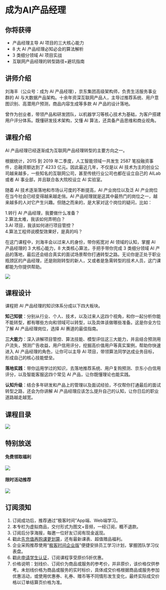 # 成为AI产品经理

## 你将获得

*   产品经理主导 AI 项目的三大核心能力
*   8 大 AI 产品经理必知必会的算法解析
*   3 类细分领域 AI 项目实战
*   互联网产品经理的转型路径+避坑指南

  

## 讲师介绍

刘海丰（公众号：成为 AI 产品经理），京东集团高级架构师，负责生活服务事业群的 AI 与大数据产品架构。十余年资深互联网产品人，主导过推荐系统、用户意图识别、高潜用户预测，商品内容生成等多款 AI 产品的设计落地。

曾作为创业者，带领产品和研发团队，以机器学习等核心技术为基础，为客户搭建用户评分体系。既懂研发技术架构，又懂 AI 算法，还具备产品思维和商业视角。

  

## 课程介绍

AI 产品经理已经逐渐成为互联网产品经理转型的主要方向之一。

根据统计，2015 到 2019 年二季度，人工智能领域一共发生 2587 笔投融资事件，总融资额达到了 4233 亿元。因此最近几年，不仅是以 AI 技术为主的创业公司越来越多，一些知名的互联网公司，甚至传统行业公司也都在设立自己的 AILab 或者 AI 事业部，并且联合各大院校设立 AI 实验室。

随着 AI 技术逐渐落地和市场认可度的不断提高，AI 产业岗位以及泛 AI 产业岗位在当今社会已经变得越来越走俏。AI 产品经理就是这其中最热门的岗位之一，越来越多的人对它产生兴趣。但随之而来的，是大家对这个岗位的疑问，比如：

1.转行 AI 产品经理，我要做什么准备？  
2.算法太难，我该如何弄明白？  
3.AI 项目，我该如何进行项目管控？  
4.算法工程师说模型效果好，是真的吗？

在这门课程中，刘海丰会以过来人的身份，带你拓宽对 AI 领域的认知，掌握 AI 产品经理的 3 大核心能力，8 大类核心算法，手把手带你完成 3 类细分领域 AI 产品的落地，最后还会结合真实的面试场景帮你打通转型之路。无论你是正处于职业瓶颈区的产品经理，还是刚刚转型的新人，又或者是急需转型的技术人员，这门课都能为你提供帮助。

![](https://static001.geekbang.org/resource/image/13/ac/13b0705faf2175e0f6762491698834ac.jpg)

## 课程设计

课程把 AI 产品经理的知识体系分成以下四大板块。

**知己知彼**：分别从行业、个人、技术，以及过来人这四个视角，和你一起分析你能不能转型，都有哪些方向和领域可以转型，以及具体该做哪些准备。这是你全方位了解 AI 产品经理岗位，选择 AI 赛道的最佳指南。

**三大能力**：深入讲解项目管控、算法技能、模型评估这三大能力，并且结合预测用户流失，预测广告收益，用户信用评分，挖掘高价值用户等真实案例，帮助你快速进入 AI 产品经理的角色，让你可以主导 AI 项目，带领算法同学达成业务目标，形成自己的核心技能壁垒。

**落地实践**：带你运用学过的知识，去落地推荐系统、用户复购预测、京东小白信用评分，以及智能客服这四个常见 AI 产品，让你既懂理论也能实践。

**认知升级**：结合多年研发和产品上的管理以及面试经验，不仅帮你打通最后的面试转型之路，还会为你讲解 AI 产品经理应该怎么提升自己的认知，让你日后的职业道路越走越宽。

  

## 课程目录

![](https://static001.geekbang.org/resource/image/03/a8/03259139f39a074018d4f11822c5caa8.jpg)

  

## 特别放送

#### 免费领取福利

[![](https://static001.geekbang.org/resource/image/69/dc/69c52d08278a2164dc5b061ba342a5dc.jpg?wh=960x301)](https://time.geekbang.org/article/427012)

  

#### 限时活动推荐

[![](https://static001.geekbang.org/resource/image/67/a0/6720f5d50b4b38abbf867facdef728a0.png?wh=1035x360)](https://shop18793264.m.youzan.com/wscgoods/detail/2fmoej9krasag5p?dc_ps=2913145716543073286.200001)

  

## 订阅须知

1.  订阅成功后，推荐通过“极客时间”App端、Web端学习。
2.  本专栏为虚拟商品，交付形式为图文+音频，一经订阅，概不退款。
3.  订阅后分享海报，每邀一位好友订阅有现金返现。
4.  戳此[先充值再购课更划算](https://shop18793264.m.youzan.com/wscgoods/detail/2fmoej9krasag5p?scan=1&activity=none&from=kdt&qr=directgoods_1541158976&shopAutoEnter=1)，还有最新课表、超值赠品福利。
5.  企业采购推荐使用“[极客时间企业版](https://b.geekbang.org/?utm_source=geektime&utm_medium=columnintro&utm_campaign=newregister&gk_source=2021020901_gkcolumnintro_newregister)”便捷安排员工学习计划，掌握团队学习仪表盘。
6.  戳此[申请学生认证](https://promo.geekbang.org/activity/student-certificate?utm_source=geektime&utm_medium=caidanlan1)，订阅课程享受原价5折优惠。
7.  价格说明：划线价、订阅价为商品或服务的参考价，并非原价，该价格仅供参考。未划线价格为商品或服务的实时标价，具体成交价格根据商品或服务参加优惠活动，或使用优惠券、礼券、赠币等不同情形发生变化，最终实际成交价格以订单结算页价格为准。
